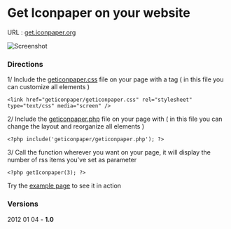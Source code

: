 Get Iconpaper on your website
=============================

URL : [get.iconpaper.org](http://get.iconpaper.org)

![Screenshot](http://www.iconpaper.org/geticonpaper/get.jpg)

### Directions ###

1/ Include the [geticonpaper.css](https://github.com/gor0n/Get-Iconpaper/blob/master/geticonpaper/geticonpaper.css) file on your page with a <link> tag ( in this file you can customize all elements )

    <link href="geticonpaper/geticonpaper.css" rel="stylesheet" type="text/css" media="screen" />


2/ Include the [geticonpaper.php](https://github.com/gor0n/Get-Iconpaper/blob/master/geticonpaper/geticonpaper.php) file on your page with <php include> ( in this file you can change the layout and reorganize all elements )

    <?php include('geticonpaper/geticonpaper.php'); ?>


3/ Call the function wherever you want on your page, it will display the number of rss items you've set as parameter

    <?php getIconpaper(3); ?>


Try the [example page](https://github.com/gor0n/Get-Iconpaper/blob/master/example.php) to see it in action

### Versions ###

2012 01 04 - **1.0**
